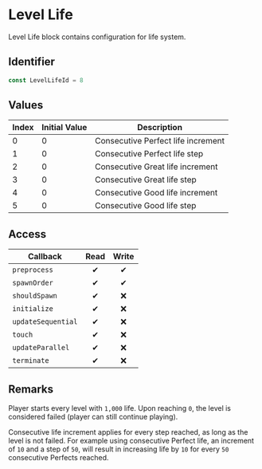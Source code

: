 # Level Life

Level Life block contains configuration for life system.

## Identifier

```ts
const LevelLifeId = 8
```

## Values

| Index | Initial Value | Description                        |
| ----- | ------------- | ---------------------------------- |
| 0     | 0             | Consecutive Perfect life increment |
| 1     | 0             | Consecutive Perfect life step      |
| 2     | 0             | Consecutive Great life increment   |
| 3     | 0             | Consecutive Great life step        |
| 4     | 0             | Consecutive Good life increment    |
| 5     | 0             | Consecutive Good life step         |

## Access

| Callback           | Read | Write |
| ------------------ | :--: | :---: |
| `preprocess`       |  ✔   |   ✔   |
| `spawnOrder`       |  ✔   |   ✔   |
| `shouldSpawn`      |  ✔   |  ❌   |
| `initialize`       |  ✔   |  ❌   |
| `updateSequential` |  ✔   |  ❌   |
| `touch`            |  ✔   |  ❌   |
| `updateParallel`   |  ✔   |  ❌   |
| `terminate`        |  ✔   |  ❌   |

## Remarks

Player starts every level with `1,000` life. Upon reaching `0`, the level is considered failed (player can still continue playing).

Consecutive life increment applies for every step reached, as long as the level is not failed. For example using consecutive Perfect life, an increment of `10` and a step of `50`, will result in increasing life by `10` for every `50` consecutive Perfects reached.
